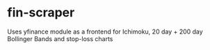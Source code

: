 # fin-scraper
Uses yfinance module as a frontend for Ichimoku, 20 day + 200 day Bollinger Bands and stop-loss charts
